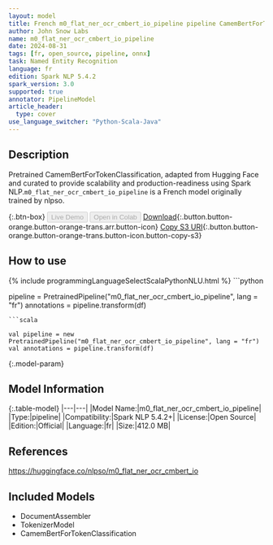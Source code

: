 ```yaml
---
layout: model
title: French m0_flat_ner_ocr_cmbert_io_pipeline pipeline CamemBertForTokenClassification from nlpso
author: John Snow Labs
name: m0_flat_ner_ocr_cmbert_io_pipeline
date: 2024-08-31
tags: [fr, open_source, pipeline, onnx]
task: Named Entity Recognition
language: fr
edition: Spark NLP 5.4.2
spark_version: 3.0
supported: true
annotator: PipelineModel
article_header:
  type: cover
use_language_switcher: "Python-Scala-Java"
---
```


## Description

Pretrained CamemBertForTokenClassification, adapted from Hugging Face and curated to provide scalability and production-readiness using Spark NLP.`m0_flat_ner_ocr_cmbert_io_pipeline` is a French model originally trained by nlpso.

{:.btn-box}
<button class="button button-orange" disabled>Live Demo</button>
<button class="button button-orange" disabled>Open in Colab</button>
[Download](https://s3.amazonaws.com/auxdata.johnsnowlabs.com/public/models/m0_flat_ner_ocr_cmbert_io_pipeline_fr_5.4.2_3.0_1725140117361.zip){:.button.button-orange.button-orange-trans.arr.button-icon}
[Copy S3 URI](s3://auxdata.johnsnowlabs.com/public/models/m0_flat_ner_ocr_cmbert_io_pipeline_fr_5.4.2_3.0_1725140117361.zip){:.button.button-orange.button-orange-trans.button-icon.button-copy-s3}

## How to use



<div class="tabs-box" markdown="1">
{% include programmingLanguageSelectScalaPythonNLU.html %}
```python

pipeline = PretrainedPipeline("m0_flat_ner_ocr_cmbert_io_pipeline", lang = "fr")
annotations =  pipeline.transform(df)   

```
```scala

val pipeline = new PretrainedPipeline("m0_flat_ner_ocr_cmbert_io_pipeline", lang = "fr")
val annotations = pipeline.transform(df)

```
</div>

{:.model-param}
## Model Information

{:.table-model}
|---|---|
|Model Name:|m0_flat_ner_ocr_cmbert_io_pipeline|
|Type:|pipeline|
|Compatibility:|Spark NLP 5.4.2+|
|License:|Open Source|
|Edition:|Official|
|Language:|fr|
|Size:|412.0 MB|

## References

https://huggingface.co/nlpso/m0_flat_ner_ocr_cmbert_io

## Included Models

- DocumentAssembler
- TokenizerModel
- CamemBertForTokenClassification